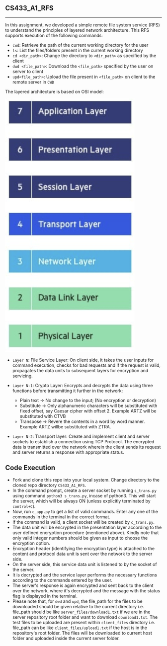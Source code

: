 ## CS433_A1_RFS
----

In this assignment, we developed a simple remote file system service (RFS) to understand the principles of layered network architecture. This RFS supports execution of the following commands:

* ``cwd``: Retrieve the path of the current working directory for the user
* ``ls``: List the files/folders present in the current working directory
* ``cd <dir_path>``: Change the directory to ``<dir_path>`` as specified by the client
* ``dwd <file_path>``: Download the ``<file_path>`` specified by the user on server to client
* ``upd<file_path>``: Upload the file present in ``<file_path>`` on client to the remote server in ``CWD``

The layered architecture is based on OSI model:

![alt text](images/OSI.png?raw=true)

* ``Layer N``: File Service Layer: On client side, it takes the user inputs for command execution, checks for bad requests and if the request is valid, propagates the data units to subsequent layers for encryption and servicing.

* ``Layer N-1``: Crypto Layer: Encrypts and decrypts the data using three functions before transmitting it further in the network:

  * Plain text → No change to the input; (No encryption or decryption)
  * Substitute → Only alphanumeric characters will be substituted with fixed offset, say Caesar cipher with offset 2. Example ARTZ will be substituted with CTVB
  * Transpose → Revere the contents in a word by word manner. Example ARTZ willbe substituted with ZTRA.

* ``Layer N-2``: Transport layer: Create and implement client and server sockets to establish a connection using TCP Protocol. The encrypted data is transmitted over the network wherein the client sends its request and server returns a response with appropriate status.

Code Execution
--------------------

* Fork and clone this repo into your local system. Change directory to the cloned repo directory ``CS433_A1_RFS``.
* In the command prompt, create a server socket by running ``s_trans.py`` using command ``python3 s_trans.py``, incase of python3. This will start the server, which will be always ON (unless explicitly terminated by ``control+C``).
* Now, run ``c_app.py`` to get a list of valid commands. Enter any one of the commands in the terminal in the correct format.
* If the command is valid, a client socket will be created by ``c_trans.py``. 
* The data unit will be encrypted in the presentation layer according to the user defined encryption procedure (mentioned above). Kindly note that only valid integer numbers should be given as input to choose the encryption option.
* Encryption header (identifying the encryption type) is attached to the content and protocol data unit is sent over the network to the server side.
* On the server side, this service data unit is listened to by the socket of the server.
* It is decrypted and the service layer performs the necessary functions according to the commands entered by the user.
* The server's response is again encrypted and sent back to the client over the network, where it's decrypted and the message with the status flag is displayed in the terminal.
* Please note that, for ``dwd`` and ``upd``, the file_path for the files to be downloaded should be given relative to the current directory i.e. file_path should be like ``server_files/download1.txt`` if we are in the server repository root folder and want to download ``download1.txt``. The test files to be uploaded are present within ``client_files`` directory i.e. file_path can be like ``client_files/upload1.txt`` if the host is in the repository's root folder. The files will be downloaded to current host folder and uploaded inside the current server folder.

